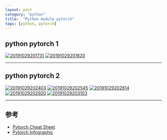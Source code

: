 ```yaml
---
layout: post
category: "python"
title:  "Python module pytorch"
tags: [python, pytorch]
---
```


## python pytorch 1

[![20191029201731](https://raw.githubusercontent.com/Tsinghua-gongjing/blog_codes/master/images/20191029201731.png)](https://raw.githubusercontent.com/Tsinghua-gongjing/blog_codes/master/images/20191029201731.png)
[![20191029201820](https://raw.githubusercontent.com/Tsinghua-gongjing/blog_codes/master/images/20191029201820.png)](https://raw.githubusercontent.com/Tsinghua-gongjing/blog_codes/master/images/20191029201820.png)

---

## python pytorch 2

[![20191029202403](https://raw.githubusercontent.com/Tsinghua-gongjing/blog_codes/master/images/20191029202403.png)](https://raw.githubusercontent.com/Tsinghua-gongjing/blog_codes/master/images/20191029202403.png)
[![20191029202545](https://raw.githubusercontent.com/Tsinghua-gongjing/blog_codes/master/images/20191029202545.png)](https://raw.githubusercontent.com/Tsinghua-gongjing/blog_codes/master/images/20191029202545.png)
[![20191029202814](https://raw.githubusercontent.com/Tsinghua-gongjing/blog_codes/master/images/20191029202814.png)](https://raw.githubusercontent.com/Tsinghua-gongjing/blog_codes/master/images/20191029202814.png)
[![20191029202920](https://raw.githubusercontent.com/Tsinghua-gongjing/blog_codes/master/images/20191029202920.png)](https://raw.githubusercontent.com/Tsinghua-gongjing/blog_codes/master/images/20191029202920.png)
[![20191029203103](https://raw.githubusercontent.com/Tsinghua-gongjing/blog_codes/master/images/20191029203103.png)](https://raw.githubusercontent.com/Tsinghua-gongjing/blog_codes/master/images/20191029203103.png)

---

## 参考

* [Pytorch Cheat Sheet](https://www.sznajdman.com/pytorch-cheat-sheet/)
* [Pytorch Infographic](https://medium.com/@gurvinder630/b706092b5913)